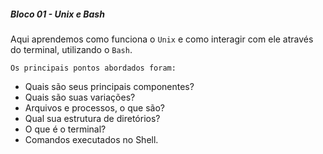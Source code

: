 ##### Bloco 01 - Unix e Bash

Aqui aprendemos como funciona o `Unix` e como interagir com ele através do terminal, utilizando o `Bash`.

`Os principais pontos abordados foram:`

- Quais são seus principais componentes?
- Quais são suas variações?
- Arquivos e processos, o que são?
- Qual sua estrutura de diretórios?
- O que é o terminal?
- Comandos executados no Shell.